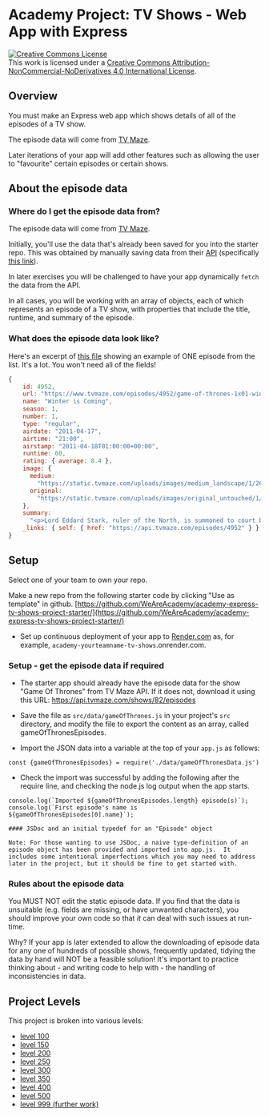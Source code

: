 # Academy Project: TV Shows - Web App with Express

<a rel="license" href="http://creativecommons.org/licenses/by-nc-nd/4.0/"><img alt="Creative Commons License" style="border-width:0" src="https://i.creativecommons.org/l/by-nc-nd/4.0/88x31.png" /></a><br />This work is licensed under a <a rel="license" href="http://creativecommons.org/licenses/by-nc-nd/4.0/">Creative Commons Attribution-NonCommercial-NoDerivatives 4.0 International License</a>.

## Overview

You must make an Express web app which shows details of all of the episodes of a TV show.

The episode data will come from [TV Maze](http://www.tvmaze.com/).

Later iterations of your app will add other features such as allowing the user to "favourite" certain episodes or certain shows.

## About the episode data

### Where do I get the episode data from?

The episode data will come from [TV Maze](http://www.tvmaze.com/).

Initially, you'll use the data that's already been saved for you into the starter repo. This was obtained by manually saving data from their [API](http://www.tvmaze.com/api) (specifically [this link](https://api.tvmaze.com/shows/82/episodes)).

In later exercises you will be challenged to have your app dynamically `fetch` the data from the API.

In all cases, you will be working with an array of objects, each of which represents an episode of a TV show, with properties that include the title, runtime, and summary of the episode.

### What does the episode data look like?

Here's an excerpt of [this file](https://api.tvmaze.com/shows/82/episodes) showing an example of ONE episode from the list. It's a lot. You won't need all of the fields!

```js
{
    id: 4952,
    url: "https://www.tvmaze.com/episodes/4952/game-of-thrones-1x01-winter-is-coming",
    name: "Winter is Coming",
    season: 1,
    number: 1,
    type: "regular",
    airdate: "2011-04-17",
    airtime: "21:00",
    airstamp: "2011-04-18T01:00:00+00:00",
    runtime: 60,
    rating: { average: 8.4 },
    image: {
      medium:
        "https://static.tvmaze.com/uploads/images/medium_landscape/1/2668.jpg",
      original:
        "https://static.tvmaze.com/uploads/images/original_untouched/1/2668.jpg",
    },
    summary:
      "<p>Lord Eddard Stark, ruler of the North, is summoned to court by his old friend, King Robert Baratheon, to serve as the King's Hand. Eddard reluctantly agrees after learning of a possible threat to the King's life. Eddard's bastard son Jon Snow must make a painful decision about his own future, while in the distant east Viserys Targaryen plots to reclaim his father's throne, usurped by Robert, by selling his sister in marriage.</p>",
    _links: { self: { href: "https://api.tvmaze.com/episodes/4952" } },
}
```

## Setup

Select one of your team to own your repo.

Make a new repo from the following starter code by clicking "Use as template" in github.
[https://github.com/WeAreAcademy/academy-express-tv-shows-project-starter/](https://github.com/WeAreAcademy/academy-express-tv-shows-project-starter/)

-   Set up continuous deployment of your app to [Render.com](https://render.com) as, for example, `academy-yourteamname-tv-shows`.onrender.com.

### Setup - get the episode data if required

-   The starter app should already have the episode data for the show "Game Of Thrones" from TV Maze API. If it does not, download it using this URL:
    https://api.tvmaze.com/shows/82/episodes

-   Save the file as `src/data/gameOfThrones.js` in your project's `src` directory, and modify the file to export the content as an array, called gameOfThronesEpisodes.

-   Import the JSON data into a variable at the top of your `app.js` as follows:

`const {gameOfThronesEpisodes} = require('./data/gameOfThronesData.js')`

-   Check the import was successful by adding the following after the require line, and checking the node.js log output when the app starts.

```
console.log(`Imported ${gameOfThronesEpisodes.length} episode(s)`);
console.log(`First episode's name is ${gameOfThronesEpisodes[0].name}`);

#### JSDoc and an initial typedef for an "Episode" object

Note: For those wanting to use JSDoc, a naive type-definition of an episode object has been provided and imported into app.js.  It includes some intentional imperfections which you may need to address later in the project, but it should be fine to get started with.

```

### Rules about the episode data

You MUST NOT edit the static episode data. If you find that the data is unsuitable (e.g. fields are missing, or have unwanted characters), you should improve your own code so that _it_ can deal with such issues at run-time.

Why? If your app is later extended to allow the downloading of episode data for any one of hundreds of possible shows, frequently updated, tidying the data by hand will NOT be a feasible solution! It's important to practice thinking about - and writing code to help with - the handling of inconsistencies in data.

## Project Levels

This project is broken into various levels:

-   [level 100](./level-100.md)
-   [level 150](./level-150.md)
-   [level 200](./level-200.md)
-   [level 250](./level-250.md)
-   [level 300](./level-300.md)
-   [level 350](./level-350.md)
-   [level 400](./level-400.md)
-   [level 500](./level-500.md)
-   [level 999 (further work)](./level-999.md)
